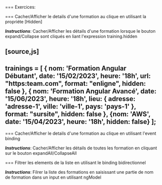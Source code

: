 
=== Exercices:

=== Cacher/Afficher le details d'une formation au clique en utilisant la propriéte [Hidden]

**_Instructions_**: Cacher/Afficher les détails d'une formation lorsque le bouton expand/Collapse sont cliqués en liant l'expression training.hidden

[source,js]
----
  trainings = [
    {
      nom: 'Formation Angular Débutant', date: '15/02/2023', heure: '18h', url:
        "https:team.com", format: "enligne", hidden: false
    },
    {
      nom: 'Formation Angular Avancé', date: '15/06/2023', heure: '18h', lieu: {
        adresse:
          'adresse-1', ville: 'ville-1', pays: 'pays-1'
      }, format: "sursite", hidden: false
    },
    {nom: 'AWS', date: '15/04/2023', heure: '18h', hidden: false}
  ];
----


=== Cacher/Afficher le details d'une formation au clique en utilisant l'event binding

**_Instructions_**: Cacher/Afficher les détails de toutes les formation en cliquant sur le bouton expandAll/CollapseAll


=== Filtrer les elements de la liste en utilisant le binding bidirectionnel

**_Instructions_**: Filrer la liste des formations en saisissant une partie de nom de formation dans un input
en utilisant ngModel
